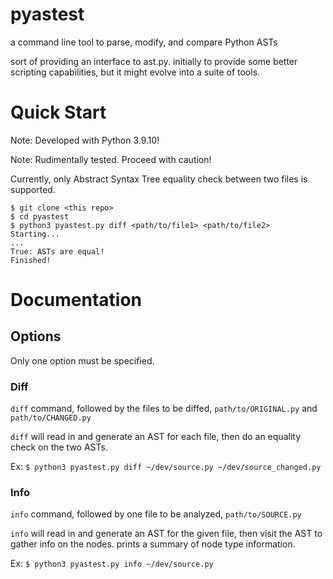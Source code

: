 pyastest
===========================
a command line tool to parse, modify, and compare Python ASTs

sort of providing an interface to ast.py. initially to provide some better scripting capabilities, but it might evolve into a suite of tools.

# Quick Start
Note: Developed with Python 3.9.10!

Note: Rudimentally tested. Proceed with caution!

Currently, only Abstract Syntax Tree equality check between two files is supported.

```console
$ git clone <this repo>
$ cd pyastest
$ python3 pyastest.py diff <path/to/file1> <path/to/file2>
Starting...
...
True: ASTs are equal!
Finished!
```

# Documentation
## Options
Only one option must be specified.
### Diff
`diff` command, followed by the files to be diffed, `path/to/ORIGINAL.py` and `path/to/CHANGED.py`

`diff` will read in and generate an AST for each file, then do an equality check on the two ASTs.

Ex: `$ python3 pyastest.py diff ~/dev/source.py ~/dev/source_changed.py` 

### Info

`info` command, followed by one file to be analyzed, `path/to/SOURCE.py`

`info` will read in and generate an AST for the given file, then visit the AST to gather info on the nodes.
prints a summary of node type information.

Ex: `$ python3 pyastest.py info ~/dev/source.py`